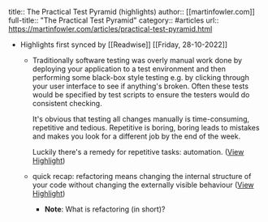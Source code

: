 title:: The Practical Test Pyramid (highlights)
author:: [[martinfowler.com]]
full-title:: "The Practical Test Pyramid"
category:: #articles
url:: https://martinfowler.com/articles/practical-test-pyramid.html

- Highlights first synced by [[Readwise]] [[Friday, 28-10-2022]]
	- Traditionally software testing was overly manual work done by deploying your application to a test environment and then performing some black-box style testing e.g. by clicking through your user interface to see if anything's broken. Often these tests would be specified by test scripts to ensure the testers would do consistent checking.
	  
	  It's obvious that testing all changes manually is time-consuming, repetitive and tedious. Repetitive is boring, boring leads to mistakes and makes you look for a different job by the end of the week.
	  
	  Luckily there's a remedy for repetitive tasks: automation. ([View Highlight](https://instapaper.com/read/1432780818/17070634))
	- quick recap: refactoring means changing the internal structure of your code without changing the externally visible behaviour ([View Highlight](https://instapaper.com/read/1432780818/17070656))
		- **Note**: What is refactoring (in short)?